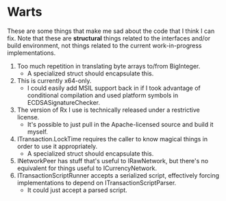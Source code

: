Warts
=====

These are some things that make me sad about the code that I think I can fix.
Note that these are **structural** things related to the interfaces and/or build
environment, not things related to the current work-in-progress implementations.

1.  Too much repetition in translating byte arrays to/from BigInteger.
    -   A specialized struct should encapsulate this.
1.  This is currently x64-only.
    -   I could easily add MSIL support back in if I took advantage of
        conditional compilation and used platform symbols in
        ECDSASignatureChecker.
1.  The version of Rx I use is technically released under a restrictive license.
    -   It's possible to just pull in the Apache-licensed source and build it
        myself.
1.  ITransaction.LockTime requires the caller to know magical things in order to
    use it appropriately.
    -   A specialized struct should encapsulate this.
1.  INetworkPeer has stuff that's useful to IRawNetwork, but there's no
    equivalent for things useful to ICurrencyNetwork.
1.  ITransactionScriptRunner accepts a serialized script, effectively forcing
    implementations to depend on ITransactionScriptParser.
    -   It could just accept a parsed script.